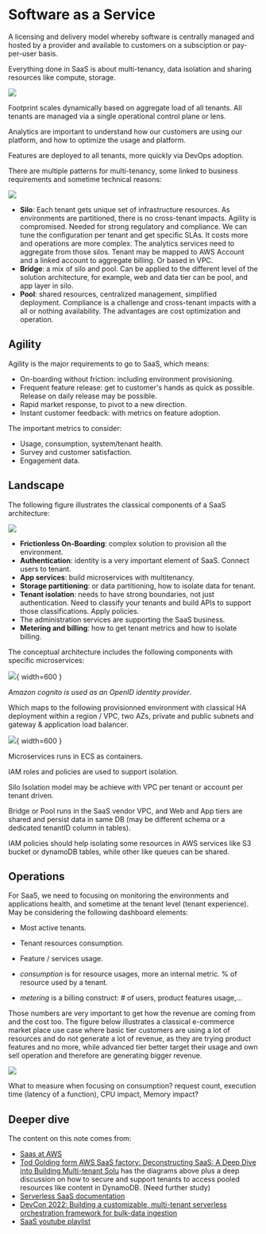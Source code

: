 # Software as a Service

A licensing and delivery model whereby software is centrally managed and hosted by a provider and available to customers on a subsciption or pay-per-user basis.

Everything done in SaaS is about multi-tenancy, data isolation and sharing resources like compute, storage. 

![](./diagrams/saas-core.drawio.png)

Footprint scales dynamically based on aggregate load of all tenants. All tenants are managed via a single operational control plane or lens.

Analytics are important to understand how our customers are using our platform, and how to optimize the usage and platform.

Features are deployed to all tenants, more quickly via DevOps adoption. 

There are multiple patterns for multi-tenancy, some linked to business requirements and sometime technical reasons: 

![](./diagrams/saas-tenant-patterns.drawio.png)

* **Silo**: Each tenant gets unique set of infrastructure resources. As environments are partitioned, there is no cross-tenant impacts. Agility is compromised. Needed for strong regulatory and compliance. We can tune the configuration per tenant and get specific SLAs. It costs more and operations are more complex. The analytics services need to aggregate from those silos. Tenant may be mapped to AWS Account and a linked account to aggregate billing. Or based in VPC.
* **Bridge**: a mix of silo and pool. Can be applied to the different level of the solution architecture, for example, web and data tier can be pool, and app layer in silo.
* **Pool**: shared resources, centralized management, simplified deployment. Compliance is a challenge and cross-tenant impacts with a all or nothing availability. The advantages are cost optimization and operation. 

## Agility

Agility is the major requirements to go to SaaS, which means:

* On-boarding without friction: including environment provisioning.
* Frequent feature release: get to customer's hands as quick as possible. Release on daily release may be possible.
* Rapid market response, to pivot to a new direction.
* Instant customer feedback: with metrics on feature adoption.

The important metrics to consider:

* Usage, consumption, system/tenant health.
* Survey and customer satisfaction.
* Engagement data.

## Landscape

The following figure illustrates the classical components of a SaaS architecture:

![](./diagrams/saas-landscape.drawio.svg)

* **Frictionless On-Boarding**: complex solution to provision all the environment.
* **Authentication**: identity is a very important element of SaaS. Connect users to tenant.
* **App services**: build microservices with multitenancy.
* **Storage partitioning**: or data partitioning, how to isolate data for tenant.
* **Tenant isolation**: needs to have strong boundaries, not just authentication. Need to classify your tenants and build APIs to support those classifications. Apply policies.
* The administration services are supporting the SaaS business. 
* **Metering and billing**: how to get tenant metrics and how to isolate billing.

The conceptual architecture includes the following components with specific microservices:

![](./diagrams/saas-conceptual.drawio.svg){ width=600 }

_Amazon cognito is used as an OpenID identity provider_.

Which maps to the following provisionned environment with classical HA deployment within a region / VPC, two AZs, private and public subnets and gateway & application load balancer. 

![](./diagrams/saas-env.drawio.svg){ width=600 }

Microservices runs in ECS as containers. 

IAM roles and policies are used to support isolation. 
 
Silo Isolation model may be achieve with VPC per tenant or account per tenant driven. 

Bridge or Pool runs in the SaaS vendor VPC, and Web and App tiers are shared and persist data in same DB (may be different schema or a dedicated tenantID column in tables). 

IAM policies should help isolating some resources in AWS services like S3 bucket or dynamoDB tables, while other like queues can be shared. 

## Operations

For SaaS, we need to focusing on monitoring the environments and applications health, and sometime at the tenant level (tenant experience). May be considering the following dashboard elements:

* Most active tenants.
* Tenant resources consumption.
* Feature / services usage.


* *consumption* is for resource usages, more an internal metric. % of resource used by a tenant. 
* *metering* is a billing construct: # of users, product features usage,... 

Those numbers are very important to get how the revenue are coming from and the cost too. The figure below illustrates a classical e-commerce market place use case where basic tier customers are using a lot of resources and do not generate a lot of revenue, as they are trying product features and no more, while advanced tier better target their usage and own sell operation and therefore are generating bigger revenue. 

![](./images/saas-metrics.png)


What to measure when focusing on consumption? request count, execution time (latency of a function), CPU impact, Memory impact?

## Deeper dive

The content on this note comes from:

* [Saas at AWS](https://aws.amazon.com/solutions/saas/#)
* [Tod Golding form AWS SaaS factory: Deconstructing SaaS: A Deep Dive into Building Multi-tenant Solu](https://www.youtube.com/watch?v=kmVUbngCyOw) has the diagrams above plus a deep discussion on how to secure and support tenants to access pooled resources like content in DynamoDB. (Need further study)
* [Serverless SaaS documentation](https://docs.aws.amazon.com/wellarchitected/latest/saas-lens/serverless-saas.html)
* [DevCon 2022: Building a customizable, multi-tenant serverless orchestration framework for bulk-data ingestion](https://broadcast.amazon.com/videos/611469?ref=home&src=featured-playlist)
* [SaaS youtube playlist](https://www.youtube.com/playlist?list=PLKnVwO5e7SXQ3K4pFnF66AlZ-ljLAIxHB)